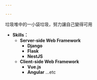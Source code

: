 ```yaml
---

---
```


垃圾堆中的一小袋垃圾，努力讓自己變得可用
  
* **Skills：**
  * **Server-side Web Framework**
    * **Django**
    * **Flask**
    * **NestJS**
  * **Client-side Web Framework**
    * **Vue.js**
    * **Angular**
    ...etc